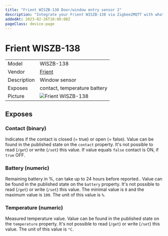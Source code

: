 ```yaml
---
title: "Frient WISZB-138 Door/window entry sensor 2"
description: "Integrate your Frient WISZB-138 via Zigbee2MQTT with whatever smart home infrastructure you are using without the vendor's bridge or gateway."
addedAt: 2023-02-26T10:00:00Z
pageClass: device-page
---
```


<!-- !!!! -->
<!-- ATTENTION: This file is auto-generated through docgen! -->
<!-- You can only edit the "Notes"-Section between the two comment lines "Notes BEGIN" and "Notes END". -->
<!-- Do not use h1 or h2 heading within "## Notes"-Section. -->
<!-- !!!! -->

# Frient WISZB-138

|     |     |
|-----|-----|
| Model | WISZB-138  |
| Vendor  | [Frient](/supported-devices/#v=Frient)  |
| Description | Window sensor |
| Exposes | contact, temperature battery |
| Picture | ![Frient WISZB-138](https://www.zigbee2mqtt.io/images/devices/WISZB-138.jpg) |


<!-- Notes BEGIN: You can edit here. Add "## Notes" headline if not already present. -->


<!-- Notes END: Do not edit below this line -->



## Exposes

### Contact (binary)
Indicates if the contact is closed (= true) or open (= false).
Value can be found in the published state on the `contact` property.
It's not possible to read (`/get`) or write (`/set`) this value.
If value equals `false` contact is ON, if `true` OFF.

### Battery (numeric)
Remaining battery in %, can take up to 24 hours before reported..
Value can be found in the published state on the `battery` property.
It's not possible to read (`/get`) or write (`/set`) this value.
The minimal value is `0` and the maximum value is `100`.
The unit of this value is `%`.

### Temperature (numeric)
Measured temperature value.
Value can be found in the published state on the `temperature` property.
It's not possible to read (`/get`) or write (`/set`) this value.
The unit of this value is `°C`.
